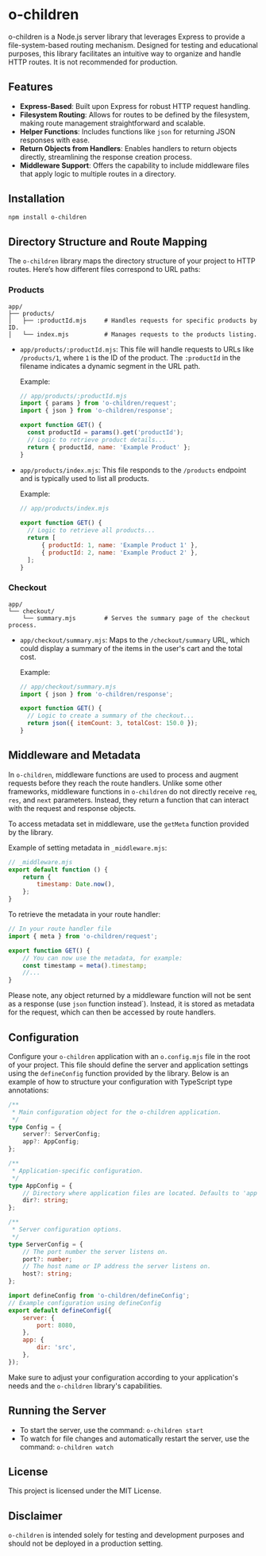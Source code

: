 # o-children

o-children is a Node.js server library that leverages Express to provide a file-system-based routing mechanism. Designed for testing and educational purposes, this library facilitates an intuitive way to organize and handle HTTP routes. It is not recommended for production.

## Features

- **Express-Based**: Built upon Express for robust HTTP request handling.
- **Filesystem Routing**: Allows for routes to be defined by the filesystem, making route management straightforward and scalable.
- **Helper Functions**: Includes functions like `json` for returning JSON responses with ease.
- **Return Objects from Handlers**: Enables handlers to return objects directly, streamlining the response creation process.
- **Middleware Support**: Offers the capability to include middleware files that apply logic to multiple routes in a directory.

## Installation

```bash
npm install o-children
```

## Directory Structure and Route Mapping

The `o-children` library maps the directory structure of your project to HTTP routes. Here’s how different files correspond to URL paths:

### Products

```
app/
├── products/
│   ├── :productId.mjs     # Handles requests for specific products by ID.
│   └── index.mjs          # Manages requests to the products listing.
```

- `app/products/:productId.mjs`: This file will handle requests to URLs like `/products/1`, where `1` is the ID of the product. The `:productId` in the filename indicates a dynamic segment in the URL path.

  Example:

  ```javascript
  // app/products/:productId.mjs
  import { params } from 'o-children/request';
  import { json } from 'o-children/response';

  export function GET() {
  	const productId = params().get('productId');
  	// Logic to retrieve product details...
  	return { productId, name: 'Example Product' };
  }
  ```

- `app/products/index.mjs`: This file responds to the `/products` endpoint and is typically used to list all products.

  Example:

  ```javascript
  // app/products/index.mjs
 
  export function GET() {
  	// Logic to retrieve all products...
  	return [
  		{ productId: 1, name: 'Example Product 1' },
  		{ productId: 2, name: 'Example Product 2' },
  	];
  }
  ```

### Checkout

```
app/
└── checkout/
    └── summary.mjs        # Serves the summary page of the checkout process.
```

- `app/checkout/summary.mjs`: Maps to the `/checkout/summary` URL, which could display a summary of the items in the user's cart and the total cost.

  Example:

  ```javascript
  // app/checkout/summary.mjs
  import { json } from 'o-children/response';

  export function GET() {
  	// Logic to create a summary of the checkout...
  	return json({ itemCount: 3, totalCost: 150.0 });
  }
  ```

## Middleware and Metadata

In `o-children`, middleware functions are used to process and augment requests before they reach the route handlers. Unlike some other frameworks, middleware functions in `o-children` do not directly receive `req`, `res`, and `next` parameters. Instead, they return a function that can interact with the request and response objects.

To access metadata set in middleware, use the `getMeta` function provided by the library.

Example of setting metadata in `_middleware.mjs`:

```javascript
// _middleware.mjs
export default function () {
	return {
		timestamp: Date.now(),
	};
}
```

To retrieve the metadata in your route handler:

```javascript
// In your route handler file
import { meta } from 'o-children/request';

export function GET() {
	// You can now use the metadata, for example:
	const timestamp = meta().timestamp;
	//...
}
```

Please note, any object returned by a middleware function will not be sent as a response (use `json` function instead`). Instead, it is stored as metadata for the request, which can then be accessed by route handlers.

## Configuration

Configure your `o-children` application with an `o.config.mjs` file in the root of your project. This file should define the server and application settings using the `defineConfig` function provided by the library. Below is an example of how to structure your configuration with TypeScript type annotations:

```typescript
/**
 * Main configuration object for the o-children application.
 */
type Config = {
	server?: ServerConfig;
	app?: AppConfig;
};

/**
 * Application-specific configuration.
 */
type AppConfig = {
	// Directory where application files are located. Defaults to 'app'.
	dir?: string;
};

/**
 * Server configuration options.
 */
type ServerConfig = {
	// The port number the server listens on.
	port?: number;
	// The host name or IP address the server listens on.
	host?: string;
};
```

```javascript
import defineConfig from 'o-children/defineConfig';
// Example configuration using defineConfig
export default defineConfig({
	server: {
		port: 8080,
	},
	app: {
		dir: 'src',
	},
});
```

Make sure to adjust your configuration according to your application's needs and the `o-children` library's capabilities.

## Running the Server

- To start the server, use the command: `o-children start`
- To watch for file changes and automatically restart the server, use the command: `o-children watch`

## License

This project is licensed under the MIT License.

## Disclaimer

`o-children` is intended solely for testing and development purposes and should not be deployed in a production setting.
